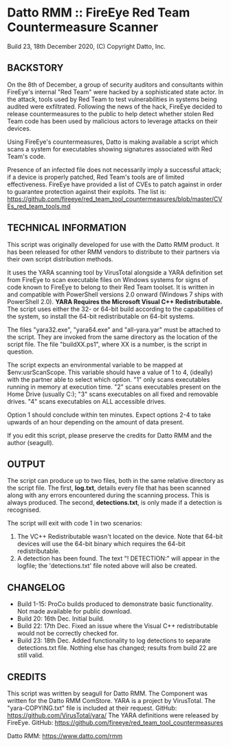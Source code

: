 # Datto RMM :: FireEye Red Team Countermeasure Scanner
Build 23, 18th December 2020, (C) Copyright Datto, Inc.

## BACKSTORY

On the 8th of December, a group of security auditors and consultants within FireEye's internal "Red Team" were hacked by a sophisticated state actor. In the attack, tools used by Red Team to test vulnerabilities in systems being audited were exfiltrated.
Following the news of the hack, FireEye decided to release countermeasures to the public to help detect whether stolen Red Team code has been used by malicious actors to leverage attacks on their devices. 

Using FireEye's countermeasures, Datto is making available a script which scans a system for executables showing signatures associated with Red Team's code.

Presence of an infected file does not necessarily imply a successful attack; if a device is properly patched, Red Team's tools are of limited effectiveness. FireEye have provided a list of CVEs to patch against in order to guarantee protection against their exploits.
The list is: https://github.com/fireeye/red_team_tool_countermeasures/blob/master/CVEs_red_team_tools.md

## TECHNICAL INFORMATION

This script was originally developed for use with the Datto RMM product. It has been released for other RMM vendors to distribute to their partners via their own script distribution methods.

It uses the YARA scanning tool by VirusTotal alongside a YARA definition set from FireEye to scan executable files on Windows systems for signs of code known to FireEye to belong to their Red Team toolset.
It is written in and compatible with PowerShell versions 2.0 onward (Windows 7 ships with PowerShell 2.0).
**YARA Requires the Microsoft Visual C++ Redistributable.** The script uses either the 32- or 64-bit build according to the capabilities of the system, so install the 64-bit redistributable on 64-bit systems.

The files "yara32.exe", "yara64.exe" and "all-yara.yar" must be attached to the script. They are invoked from the same directory as the location of the script file.
The file "buildXX.ps1", where XX is a number, is the script in question.

The script expects an environmental variable to be mapped at $env:usrScanScope. This variable should have a value of 1 to 4, (ideally) with the partner able to select which option. "1" only scans executables running in memory at execution time. "2" scans executables present on the Home Drive (usually C:\); "3" scans executables on all fixed and removable drives. "4" scans executables on ALL accessible drives.

Option 1 should conclude within ten minutes. Expect options 2-4 to take upwards of an hour depending on the amount of data present.

If you edit this script, please preserve the credits for Datto RMM and the author (seagull).

## OUTPUT

The script can produce up to two files, both in the same relative directory as the script file. 
The first, **log.txt**, details every file that has been scanned along with any errors encountered during the scanning process. This is always produced.
The second, **detections.txt**, is only made if a detection is recognised.

The script will exit with code 1 in two scenarios:
1) The VC++ Redistributable wasn't located on the device. Note that 64-bit devices will use the 64-bit binary which requires the 64-bit redistributable.
2) A detection has been found. The text "! DETECTION:" will appear in the logfile; the 'detections.txt' file noted above will also be created.

## CHANGELOG

* Build 1-15: ProCo builds produced to demonstrate basic functionality. Not made available for public download.
* Build 20: 16th Dec. Initial build.
* Build 22: 17th Dec. Fixed an issue where the Visual C++ redistributable would not be correctly checked for.
* Build 23: 18th Dec. Added functionality to log detections to separate detections.txt file. Nothing else has changed; results from build 22 are still valid.

## CREDITS

This script was written by seagull for Datto RMM. The Component was written for the Datto RMM ComStore.
YARA is a project by VirusTotal. The "yara-COPYING.txt" file is included at their request. GitHub: https://github.com/VirusTotal/yara/
The YARA definitions were released by FireEye. GitHub: https://github.com/fireeye/red_team_tool_countermeasures

Datto RMM: https://www.datto.com/rmm